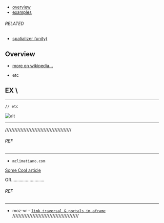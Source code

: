 * [overview](#overview)
* [examples](#examples)

###### RELATED

* [spatializer (unity)](../../engine/unity/spatializer)

## Overview <a name="overview"></a>

* [more on wikipedia...](https://en.wikipedia.org/wiki/Linked_list)

* etc

## EX <a name="examples"></a>\

---

  ```markdown
  // etc
  ```

  ![alt](./../../../img/comp-sci/data-structure/hash-table/pic1.png)

---

///////////////////////////////////////////
###### REF

---

* `mclimatiano.com`

[Some Cool article](http://www.test.com)

OR...........................

###### REF

---

* moz-vr - [`link traversal & portals in aframe`](https://blog.mozvr.com/link-traversal/)
///////////////////////////////////////////